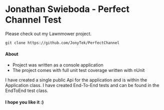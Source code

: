 # Jonathan Swieboda - Perfect Channel Test

Please check out my Lawnmower project.

```
git clone https://github.com/JonyTek/PerfectChannel
```

#### About
* Project was written as a console application
* The project comes with full unit test coverage written with nUnit

I have created a single public Api for the application and is within the Application class. I have created End-To-End tests and can be found in the EndToEnd test class.

#### I hope you like it :)

